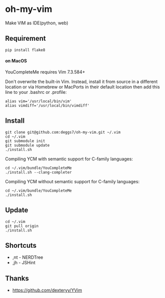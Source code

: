 oh-my-vim
=========

Make VIM as IDE(python, web)

## Requirement

```
pip install flake8
```
#### on MacOS
YouCompleteMe requires Vim 7.3.584+

Don't overwrite the built-in Vim.
Instead, install it from source in a different location or via Homebrew or MacPorts in their default location then add this line to your .bashrc or .profile:
```
alias vim='/usr/local/bin/vim'
alias vimdiff='/usr/local/bin/vimdiff'
```

## Install

```
git clone git@github.com:deggs7/oh-my-vim.git ~/.vim
cd ~/.vim
git submodule init
git submodule update
./install.sh
```

Compiling YCM with semantic support for C-family languages:

```
cd ~/.vim/bundle/YouCompleteMe
./install.sh --clang-completer
```

Compiling YCM without semantic support for C-family languages:

```
cd ~/.vim/bundle/YouCompleteMe
./install.sh
```

## Update

```
cd ~/.vim
git pull origin
./install.sh
```

## Shortcuts

* ,nt - NERDTree
* ,jh - JSHint



## Thanks

* https://github.com/dexteryy/YVim
